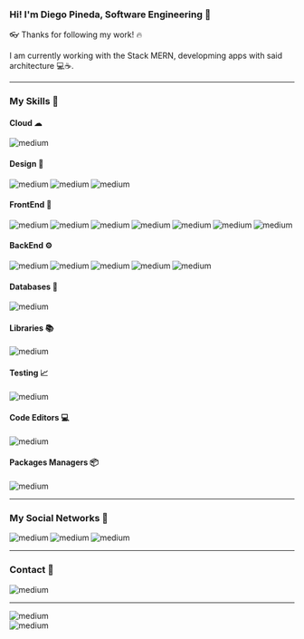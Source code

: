 ### Hi! I'm Diego Pineda, Software Engineering 👋

👓 Thanks for following my work! 🔥

I am currently working with the Stack MERN, developming apps with said architecture 💻☕.

<hr>

### My Skills 🤖

#### Cloud ☁

<img align="left" alt="medium" src="https://img.shields.io/badge/Digital_Ocean-0080FF?style=for-the-badge&logo=DigitalOcean&logoColor=white" /><br>

#### Design 🎨

<img align="left" alt="medium" src="https://img.shields.io/badge/Adobe%20Illustrator-FF9A00?style=for-the-badge&logo=adobe%20illustrator&logoColor=white" />
<img align="left" alt="medium" src="https://img.shields.io/badge/Adobe%20Photoshop-31A8FF?style=for-the-badge&logo=Adobe%20Photoshop&logoColor=black" />
<img align="left" alt="medium" src="https://img.shields.io/badge/Adobe%20XD-470137?style=for-the-badge&logo=Adobe%20XD&logoColor=#FF61F6" /><br>

#### FrontEnd 🌈

<img align="left" alt="medium" src="https://img.shields.io/badge/HTML5-E34F26?style=for-the-badge&logo=html5&logoColor=white" />
<img align="left" alt="medium" src="https://img.shields.io/badge/CSS3-1572B6?style=for-the-badge&logo=css3&logoColor=white" />
<img align="left" alt="medium" src="https://img.shields.io/badge/JavaScript-323330?style=for-the-badge&logo=javascript&logoColor=F7DF1E" />
<img align="left" alt="medium" src="https://img.shields.io/badge/Bootstrap-563D7C?style=for-the-badge&logo=bootstrap&logoColor=white" />
<img align="left" alt="medium" src="https://img.shields.io/badge/React-20232A?style=for-the-badge&logo=react&logoColor=61DAFB" />
<img align="left" alt="medium" src="https://img.shields.io/badge/React_Native-20232A?style=for-the-badge&logo=react&logoColor=61DAFB" />
<img align="left" alt="medium" src="https://img.shields.io/badge/React_Router-CA4245?style=for-the-badge&logo=react-router&logoColor=white" /><br>

#### BackEnd ⚙

<img align="left" alt="medium" src="https://img.shields.io/badge/Node.js-339933?style=for-the-badge&logo=nodedotjs&logoColor=white" />
<img align="left" alt="medium" src="https://img.shields.io/badge/Express.js-000000?style=for-the-badge&logo=express&logoColor=white" />
<img align="left" alt="medium" src="https://img.shields.io/badge/GraphQl-E10098?style=for-the-badge&logo=graphql&logoColor=white" />
<img align="left" alt="medium" src="https://img.shields.io/badge/JWT-000000?style=for-the-badge&logo=JSON%20web%20tokens&logoColor=white" />
<img align="left" alt="medium" src="https://img.shields.io/badge/Nginx-009639?style=for-the-badge&logo=nginx&logoColor=white" /><br>

#### Databases 🔑

<img align="left" alt="medium" src="https://img.shields.io/badge/MongoDB-4EA94B?style=for-the-badge&logo=mongodb&logoColor=white" /><br>

#### Libraries 📚

<img align="left" alt="medium" src="https://img.shields.io/badge/Socket.io-010101?&style=for-the-badge&logo=Socket.io&logoColor=white" /><br>

#### Testing 📈

<img align="left" alt="medium" src="https://img.shields.io/badge/Postman-FF6C37?style=for-the-badge&logo=Postman&logoColor=white" /><br>

#### Code Editors 💻

<img align="left" alt="medium" src="https://img.shields.io/badge/Visual_Studio_Code-0078D4?style=for-the-badge&logo=visual%20studio%20code&logoColor=white" /><br>

#### Packages Managers 📦

<img align="left" alt="medium" src="https://img.shields.io/badge/npm-CB3837?style=for-the-badge&logo=npm&logoColor=white" /><br>

<hr>

### My Social Networks 📱

<img align="left" alt="medium" src="https://img.shields.io/badge/GitHub-100000?style=for-the-badge&logo=github&logoColor=white" />
<img align="left" alt="medium" src="https://img.shields.io/badge/GitLab-330F63?style=for-the-badge&logo=gitlab&logoColor=white" />
<img align="left" alt="medium" src="https://img.shields.io/badge/LinkedIn-0077B5?style=for-the-badge&logo=linkedin&logoColor=white" /><br>

<hr>

### Contact 📩

<img align="left" alt="medium" src="https://img.shields.io/badge/Gmail-D14836?style=for-the-badge&logo=gmail&logoColor=white" /><br>

<hr>

<img align="left" alt="medium" src="https://github-readme-stats.vercel.app/api/top-langs/?username={diegofprdev}" /><br>
<img align="left" alt="medium" src="https://hits.seeyoufarm.com/api/count/incr/badge.svg?url=https%3A%2F%2Fgithub.com%2F{diegofprdev}1212%2Fhit-counter" />

